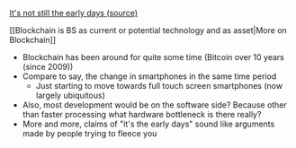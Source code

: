 [It's not still the early days (source)](https://blog.mollywhite.net/its-not-still-the-early-days/)

[[Blockchain is BS as current or potential technology and as asset|More on Blockchain]]

- Blockchain has been around for quite some time (Bitcoin over 10 years (since 2009))
- Compare to say, the change in smartphones in the same time period
	- Just starting to move towards full touch screen smartphones (now largely ubiquitous)
- Also, most development would be on the software side? Because other than faster processing what hardware bottleneck is there really?
- More and more, claims of "it's the early days" sound like arguments made by people trying to fleece you